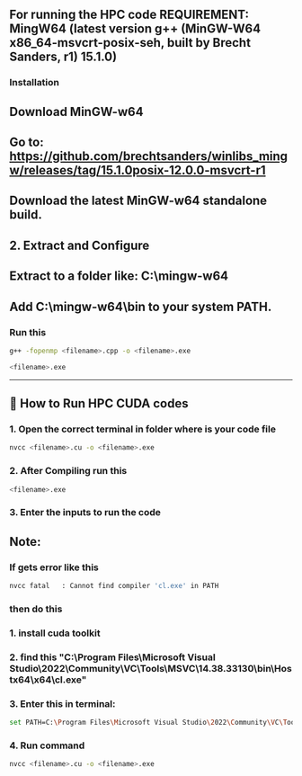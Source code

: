 ## For running the HPC code REQUIREMENT: MingW64 (latest version g++ (MinGW-W64 x86_64-msvcrt-posix-seh, built by Brecht Sanders, r1) 15.1.0) 

### Installation

## Download MinGW-w64

## Go to: https://github.com/brechtsanders/winlibs_mingw/releases/tag/15.1.0posix-12.0.0-msvcrt-r1

## Download the latest MinGW-w64 standalone build.

## 2. Extract and Configure

## Extract to a folder like: C:\mingw-w64

## Add C:\mingw-w64\bin to your system PATH.

### Run this

```bash
g++ -fopenmp <filename>.cpp -o <filename>.exe
```

```bash
<filename>.exe
```

-------------------------------------------------------------------------------------------------------------------------------------------------------------------------------------------

## 🧪 How to Run HPC CUDA codes

### 1. Open the correct terminal in folder where is your code file

```bash
nvcc <filename>.cu -o <filename>.exe
```
### 2. After Compiling run this

```bash
<filename>.exe
```
### 3. Enter the inputs to run the code

## Note:

### If gets error like this

```bash
nvcc fatal   : Cannot find compiler 'cl.exe' in PATH
```
### then do this
### 1. install cuda toolkit
### 2. find this "C:\Program Files\Microsoft Visual Studio\2022\Community\VC\Tools\MSVC\14.38.33130\bin\Hostx64\x64\cl.exe"
### 3. Enter this in terminal:
```bash
set PATH=C:\Program Files\Microsoft Visual Studio\2022\Community\VC\Tools\MSVC\14.38.33130\bin\Hostx64\x64;%PATH%
```
### 4. Run command
```bash
nvcc <filename>.cu -o <filename>.exe
```




